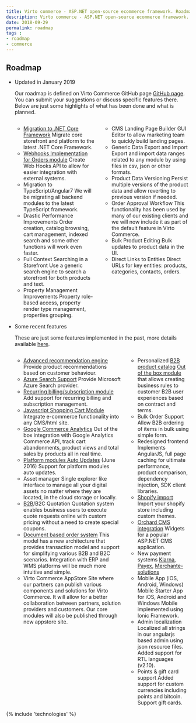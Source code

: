 ```yaml
---
title: Virto commerce - ASP.NET open-source ecommerce framework. Roadmap
description: Virto commerce - ASP.NET open-source ecommerce framework. Roadmap
date: 2018-09-29
permalink: roadmap
tags : 
- roadmap
- commerce
---
```

<article role="main" class="main">
	<!-- Roadmap -->
	<div class="roadmap __responsive">
		<h1 class="head-title">Roadmap</h1>
		<ul class="list">
			<li class="list-item">
				<div class="roadmap-ico"></div>
				<p class="roadmap-title">Updated in January 2019</p>
				<p class="roadmap-descr">Our roadmap is defined on Virto Commerce GitHub page <a href="https://github.com/VirtoCommerce/vc-platform" rel="nofollow" target="_blank">GitHub page</a>. You can submit your suggestions or discuss specific features there. Below are just some highlights of what has been done and what is planned.</p>
				<div class="columns">
					<div class="column">
						<div class="block">
							<ul class="list">						
								<li>
									<span class="title"><a href="https://github.com/VirtoCommerce/vc-platform/issues/617" rel="nofollow">Migration to .NET Core Framework</a></span>
									<span class="descr">Migrate core storefront and platform to the latest .NET Core Framework.</span>
								</li>
								<li> 
									<span class="title"><a href="https://github.com/VirtoCommerce/vc-platform/issues/565" rel="nofollow">Webhooks Implementation for Orders module</a></span>
									<span class="descr">Create Web Hooks API to allow for easier integration with external systems.</span>
								</li>
								<li>
									<span class="title">Migration to TypeScript/Angular7</span>
									<span class="descr">We will be migrating all backend modules to the latest TypeScript framework.</span>
								</li>			
								<li>
									<span class="title">Drastic Performance Improvements</span>
									<span class="descr">Order creation, catalog browsing, cart management, indexed search and some other functions will work even faster.</span>
								</li>
                                <li>
									<span class="title">Full Context Searching in a Storefront</span>
									<span class="descr">Use a generic search engine to search a storefront for both products and text.</span>
								</li>
                                 <li>
									<span class="title">Property Management Improvements</span>
									<span class="descr">Property role-based access, property render type management, properties grouping.</span>
								</li>
							</ul>
						</div>
					</div>
					<div class="column">
						<div class="block">
							<ul class="list">	
								<li>
									<span class="title">CMS Landing Page Builder</span>
									<span class="descr">GUI Editor to allow marketing team to quickly build landing pages.</span>
								</li>	
								<li>
									<span class="title">Generic Data Export and Import</span>
									<span class="descr">Export and import data ranges related to any module by using files in csv, json or other formats.</span>
								</li>	
								<li>
									<span class="title">Product Data Versioning</span>
									<span class="descr">Persist multiple versions of the product data and allow reverting to previous version if needed.</span>
								</li>	
								<li>
									<span class="title">Order Approval Workflow</span>
									<span class="descr">This functionality has been used by many of our existing clients and we will now include it as part of the default feature in Virto Commerce.</span>
								</li>
                                <li>
									<span class="title">Bulk Product Editing</span>
									<span class="descr">Bulk updates to product data in the UI.</span>
								</li>
                                  <li>
									<span class="title">Direct Links to Entities</span>
									<span class="descr">Direct URLs for key entities: products, categories, contacts, orders.</span>
								</li>
								<!--		
								<li>
									<span class="title">PunchOut Support</span>
									<span class="descr">Adding support for integration with your procurement system, we support Ariba, SciQuest, Coupa, SAP, Unimarket, Oracle, PeopleSoft Punchout, Oracle Punchout, TBlox, Perfect Commerce, etc.</span>
								</li>
								<li>
									<span class="title"><a href="/features/ecommerce-microsoft-dynamics-nav">Microsoft Dynamics NAV Integration</a></span>
									<span class="descr">Module to seamlessly launch stores using your Dynamics NAV ERP. Learn more <a href="/features/ecommerce-microsoft-dynamics-nav">here</a>.</span>
								</li>
								<li>
									<span class="title">Marketing automation modules</span>
									<span class="descr">Integration with popular marketing platforms Silverpop, Marketo, SpotHub</span>
								</li>
								-->
							</ul>
						</div>
					</div>
				</div>
			</li>
			<li class="list-item">
				<div class="roadmap-ico"></div>
				<p class="roadmap-title">Some recent features</p>
				<p class="roadmap-descr">These are just some features implemented in the past, more details available <a href="https://virtocommerce.com/blog/category/release">here</a>.</p>
				<div class="columns">
					<div class="column">
						<div class="block">
							<ul class="list">
								<li>
									<span class="title"><a href="https://github.com/VirtoCommerce/vc-module-product-recommendations" rel="nofollow">Advanced recommendation engine</a></span>
									<span class="descr">Provide product recommendations based on customer behaviour.</span>
								</li>							
								<li>
									<span class="title"><a href="https://github.com/VirtoCommerce/vc-module-azure-search" target="_blank">Azure Search Support</a></span>
									<span class="descr">Provide Microsoft Azure Search provider.</span>
								</li>							                                
								<li>
									<span class="title"><a href="https://github.com/VirtoCommerce/vc-platform/issues/572" target="_blank">Recurring billing/subscription module</a></span>
									<span class="descr">Add support for recurring billing and subscription management.</span>
								</li>								
								<li>
									<span class="title"><a href="https://github.com/VirtoCommerce/vc-module-javascript-shoppingcart" target="_blank">Javascript Shopping Cart Module</a></span>
									<span class="descr">Integrate e-commerce functionality into any CMS/html site.</span>
								</li>
								<li>
									<span class="title"><a href="/apps/extensions/google-ecommerce-analytics-module">Google Commerce Analytics</a></span>
									<span class="descr">Out of the box integration with Google Analytics Commerce API, track cart abandonments, product views and total sales by products all in real time.</span>
								</li>
								<li>
									<span class="title"><a href="https://blog.virtocommerce.com/2016/06/09/virtocommerce-2-11-release-notes/" target="_blank">Platform modules Auto Updates</a> (June 2016)</span>
									<span class="descr">Support for platform modules auto updates.</span>
								</li>
								<li>
									<span class="title">Asset manager</span>
									<span class="descr">Single explorer like interface to manage all your digital assets no matter where they are located, in the cloud storage or locally.</span>
								</li>
								<li>
									<span class="title"><a href="/b2b-ecommerce-platform">B2B</a>/B2C Quotation</span>
									<span class="descr">Quotation system enables business users to execute quote requests online with custom pricing without a need to create special coupons.</span>
								</li>
								<li>
									<span class="title"><a href="/order-management-software">Document based order system</a></span>
									<span class="descr">This model has a new architecture that provides transaction model and support for simplifying various B2B and B2C scenarios. Integration with ERP and WMS platforms will be much more intuitive and simple.</span>
								</li>
								<li>
									<span class="title">Virto Commerce AppStore</span>
									<span class="descr">Site where our partners can publish various components and solutions for Virto Commerce. It will allow for a better collaboration between partners, solution providers and customers. Our core modules will also be published through new appstore site.</span>
								</li>
							</ul>
						</div>
					</div>
					<div class="column">
						<div class="block">
							<ul class="list">
								<li>
									<span class="title">Personalized <a href="/b2b-ecommerce-platform">B2B product catalog</a></span>
									<span class="descr"><a href="https://github.com/VirtoCommerce/vc-module-catalog-personalization" target="_blank">Out of the box module</a> that allows creating business rules to customer B2B user experiences based on contract and terms.</span>
								</li>                                
								<li>
									<span class="title">Bulk Order Support</span>
									<span class="descr">Allow B2B ordering of items in bulk using simple form.</span>
								</li>				
								<!--			
								<li>
									<span class="title"><a href="/features/umbraco-cms-ecommerce">Umbraco CMS integration</a></span>
									<span class="descr">Extension for open source Umbraco CMS product.</span>
								</li>
								-->
								<li>
									<span class="title">Redesigned frontend</span>
									<span class="descr">Implements AngularJS, full page caching for ultimate performance, product comparison, dependency injection, SDK client libraries.</span>
								</li>
								<li>
									<span class="title"><a href="/features/shopify-migration">Shopify import</a></span>
									<span class="descr">Import your shopify store including custom themes.</span>
								</li>
								<li>
									<span class="title"><a href="/features/orchard-cms-ecommerce">Orchard CMS integration</a></span>
									<span class="descr">Widgets for a popular ASP.NET CMS application.</span>
								</li>
								<li>
									<span class="title">New payment systems</span>
									<span class="descr"><a href="https://klarna.com" rel="nofollow">Klarna</a>, <a href="http://payex.com" rel="nofollow">Payex</a>, <a href="https://www.merchante-solutions.com/" rel="nofollow">Merchante-solutions</a></span>
								</li>
								<li>
									<span class="title">Mobile App (iOS, Android, Windows)</span>
									<span class="descr">Mobile Starter App for iOS, Android and Windows Mobile implemented using Ionic Framework.</span>
								</li>
								<li>
									<span class="title">Admin localization</span>
									<span class="descr">Localized all strings in our angularjs based admin using json resource files. Added support for RTL languages (v2.10).</span>
								</li>
								<li>
									<span class="title">Points & gift card support</span>
									<span class="descr">Added support for custom currencies including points and bitcoin. Support gift cards.</span>
								</li>
							</ul>
						</div>
					</div>
				</div>
			</li>
		</ul>
	</div>
	{% include 'technologies' %}
</article>

